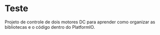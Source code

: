 # Teste
 Projeto de controle de dois motores DC para aprender como organizar as bibliotecas e o código dentro do PlatformIO.
